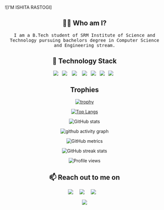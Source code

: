![I'M ISHITA RASTOGI]
<h3 align="center"></h3>

<h2 align="center"> 👨‍💻 Who am I?</h2>
<p align="center">
  <samp>I am a B.Tech student of SRM Institute of Science and Technology pursuing bachelors degree in Computer Science and Engineering stream.
</p>









<h2 align="center"> 🔭 Technology Stack</h2>

<p align="center">
<img src="https://img.shields.io/badge/git%20-%231572B6.svg?&style=for-the-badge&logo=git&logoColor=white" />&nbsp;&nbsp;
<img src="https://img.shields.io/badge/django%20-%2343853D.svg?&style=for-the-badge&logo=django&logoColor=white" />&nbsp;&nbsp;&nbsp;
<img src="https://img.shields.io/badge/html5%20-%2343853D.svg?&style=for-the-badge&logo=html5&logoColor=white" />&nbsp;&nbsp;&nbsp;
<img src="https://img.shields.io/badge/css3%20-%2343853D.svg?&style=for-the-badge&logo=css3&logoColor=white " />&nbsp;&nbsp;
<img src="https://img.shields.io/badge/javascript%20-%2343853D.svg?&style=for-the-badge&logo=javascript&logoColor=white " />&nbsp;&nbsp;
<img src="https://img.shields.io/badge/python%20-%2342853D.svg?&style=for-the-badge&logo=python&logoColor=white" />&nbsp;&nbsp; 
<img src="https://img.shields.io/badge/c++%20-%2343853D.svg?&style=for-the-badge&logo=c++&logoColor=white"/>&nbsp;&nbsp;
 </p>

<h2 align="center">Trophies</h2>
<div align="center">
    
[![trophy](https://github-profile-trophy.vercel.app/?username=ryo-ma&row=1)](https://github.com/ryo-ma/github-profile-trophy)

</div>
<div align="center">
    
[![Top Langs](https://github-readme-stats.vercel.app/api/top-langs/?username=Ishita4646)](https://github.com/anuraghazra/github-readme-stats)
    </div> 
    
<div align="center">
    
![GitHub stats](https://github-readme-stats.vercel.app/api?username=Ishita4646&show_icons=true)  
<div>
    
 <div align="center">
     
     
![github activity graph](https://activity-graph.herokuapp.com/graph?username=Ishita4646&theme=dracula&layout=compact&title_color=FF69B4&hide_border=true&area=true)
</div>
    
<div align="center">
    
![GitHub metrics](https://metrics.lecoq.io/Ishita4646)  
</div>
    
<div align="center">
    
![GitHub streak stats](https://github-readme-streak-stats.herokuapp.com/?user=Ishita4646)  
</div>
    
<div align="center">
        
![Profile views](https://gpvc.arturio.dev/Ishita4646)  
 </div>


<h2 align="center">📫 Reach out to me on</h2>
  
<p align="center">
  <a target="_blank"href="https://www.linkedin.com/in/ishita-rastogi-5ba3691b3/"><img src="https://img.shields.io/badge/linkedin-%230077B5.svg?&style=for-the-badge&logo=linkedin&logoColor=white" /></a>&nbsp;&nbsp;&nbsp;&nbsp;
  <a target="_blank"href="https://twitter.com/IshitaR23296252"><img src="https://img.shields.io/badge/twitter-%231DA1F2.svg?&style=for-the-badge&logo=twitter&logoColor=white" /></a>&nbsp;&nbsp;&nbsp;&nbsp;
  <a href="mailto:ishita.rastogi0406@gmail.com"><img src="https://img.shields.io/badge/gmail-%23D14836.svg?&style=for-the-badge&logo=gmail&logoColor=white" /></a>&nbsp;&nbsp;&nbsp;&nbsp;
</p>

<p align="center">
    <a href="https://github.com/Ishita4646"><img src="forkit.gif "/></a> 
</p>
<!--
*Ishita4646/Ishita4646* is a ✨ special ✨ repository because its `README.md` (this file) appears on your GitHub profile.

Here are some ideas to get you started:

- 🔭 I’m currently working on ...
- 🌱 I’m currently learning ...
- 👯 I’m looking to collaborate on ...
- 🤔 I’m looking for help with ...
- 💬 Ask me about ...
- 📫 How to reach me: ...
- 😄 Pronouns: ...
- ⚡ Fun fact: ...
-->
